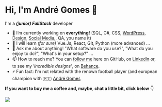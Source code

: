# Hi, I'm André Gomes 👋


I'm a **_(junior) FullStack_** developer 


- 🔭 I’m currently working on **everything!** (SQL, C#, CSS, <a href="http://bit.ly/projeto-europeu" target="_blank">WordPress</a>, <a href="http://bit.ly/Behance-Andre/" target="_blank">Design</a>, <a href="http://bit.ly/linkedin-altyra" target="_blank">Social Media</a>,, QA, you name it)
- 🌱 I will learn _(for sure)_ Vue.Js, React, Git, Python (more advanced) ...
- 💬 Ask me about anything! "What software do you use?", "What do you enjoy to do?", "What's in your setup?" ...
- 📫 How to reach me? You can [follow me](http://bit.ly/GitHub-Andre) here on GitHub, on <a href="http://bit.ly/LinkedIn-Andre" target="_blank">LinkedIn</a> or, to see my _'incredible designs'_, on <a href="http://bit.ly/Behance-Andre/" target="_blank">Behance</a>.
- ⚡ Fun fact: I'm not related with the renown football player (and european champion with 🇵🇹) <a href="https://www.instagram.com/aftgomes21/" target="_blank">André Gomes</a>

**If you want to buy me a coffee and, maybe, chat a little bit, click below** 👇

<a href="http://bit.ly/BuyMeCoffee-Andre"><img src="https://img.buymeacoffee.com/button-api/?text=Buy me a coffee&emoji=&slug=andregomes&button_colour=FFDD00&font_colour=000000&font_family=Poppins&outline_colour=000000&coffee_colour=ffffff"></a>
